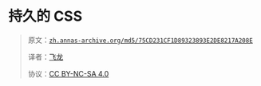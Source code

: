# 持久的 CSS

> 原文：[`zh.annas-archive.org/md5/75CD231CF1D89323893E2DE8217A208E`](https://zh.annas-archive.org/md5/75CD231CF1D89323893E2DE8217A208E)
> 
> 译者：[飞龙](https://github.com/wizardforcel)
> 
> 协议：[CC BY-NC-SA 4.0](http://creativecommons.org/licenses/by-nc-sa/4.0/)